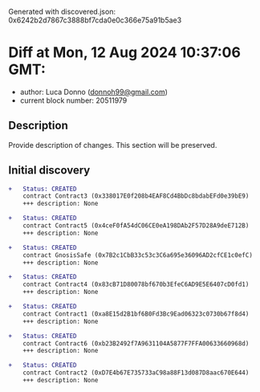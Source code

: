 Generated with discovered.json: 0x6242b2d7867c3888bf7cda0e0c366e75a91b5ae3

# Diff at Mon, 12 Aug 2024 10:37:06 GMT:

- author: Luca Donno (<donnoh99@gmail.com>)
- current block number: 20511979

## Description

Provide description of changes. This section will be preserved.

## Initial discovery

```diff
+   Status: CREATED
    contract Contract3 (0x338017E0f208b4EAF8Cd4BbDc8bdabEFd0e39bE9)
    +++ description: None
```

```diff
+   Status: CREATED
    contract Contract5 (0x4ceF0fA54dC06CE0eA198DAb2F57D28A9deE712B)
    +++ description: None
```

```diff
+   Status: CREATED
    contract GnosisSafe (0x7B2c1CbB33c53c3C6a695e36096AD2cfCE1c0efC)
    +++ description: None
```

```diff
+   Status: CREATED
    contract Contract4 (0x83cB71D80078bf670b3EfeC6AD9E5E6407cD0fd1)
    +++ description: None
```

```diff
+   Status: CREATED
    contract Contract1 (0xa8E15d2B1bf6B0Fd3Bc9Ead06323c0730b67f8d4)
    +++ description: None
```

```diff
+   Status: CREATED
    contract Contract6 (0xb23B2492f7A9631104A5877F7FFA00633660968d)
    +++ description: None
```

```diff
+   Status: CREATED
    contract Contract2 (0xD7E4b67E735733aC98a88F13d087D8aac670E644)
    +++ description: None
```
